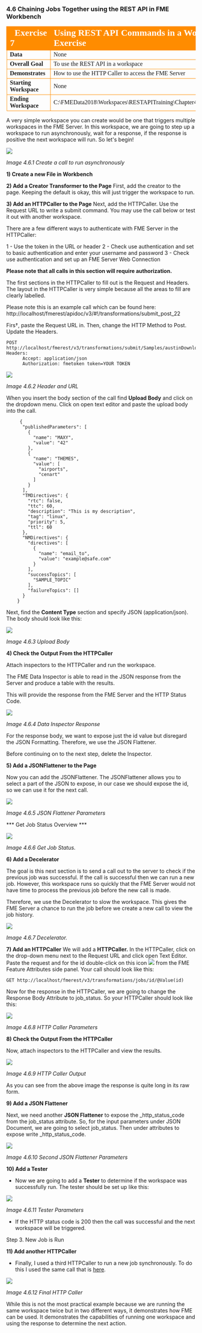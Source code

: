 ### 4.6 Chaining Jobs Together using the REST API in FME Workbench

<table style="border-spacing: 0px;border-collapse: collapse;font-family:serif">
<tr>
<td width=25% style="vertical-align:middle;background-color:darkorange;border: 2px solid darkorange">
<i class="fa fa-cogs fa-lg fa-pull-left fa-fw" style="color:white;padding-right: 12px;vertical-align:text-top"></i>
<span style="color:white;font-size:x-large;font-weight: bold">Exercise 7 </span>
</td>
<td style="border: 2px solid darkorange;background-color:darkorange;color:white">
<span style="color:white;font-size:x-large;font-weight: bold">Using REST API Commands in a Workspace Exercise</span>
</td>
</tr>

<tr>
<td style="border: 1px solid darkorange; font-weight: bold">Data</td>
<td style="border: 1px solid darkorange">None</td>
</tr>

<tr>
<td style="border: 1px solid darkorange; font-weight: bold">Overall Goal</td>
<td style="border: 1px solid darkorange"> To use the REST API in a workspace </td>
</tr>

<tr>
<td style="border: 1px solid darkorange; font-weight: bold">Demonstrates</td>
<td style="border: 1px solid darkorange">How to use the HTTP Caller to access the FME Server</td>
</tr>
<tr>
<td style="border: 1px solid darkorange; font-weight: bold">Starting Workspace</td>
<td style="border: 1px solid darkorange">None</td>
</tr>
<td style="border: 1px solid darkorange; font-weight: bold">Ending Workspace</td>
<td style="border: 1px solid darkorange">C:\FMEData2018\Workspaces\RESTAPITraining\Chapter4Exercise7.End</td>
</tr>

</table>


A very simple workspace you can create would be one that triggers
multiple workspaces in the FME Server. In this workspace, we are going
to step up a workspace to run asynchronously, wait for a response, if
the response is positive the next workspace will run. So let's begin!


![](./Images/image4.6.1.FirstStep.png)

*Image 4.6.1 Create a call to run asynchronously*

**1) Create a new File in Workbench**

**2) Add a Creator Transformer to the Page**
First, add the creator to the page. Keeping the default is okay, this will just trigger the workspace to run.

**3) Add an HTTPCaller to the Page**
Next, add the HTTPCaller. Use the Request URL to write a submit command. You may use the call below or test it out with another workspace.

There are a few different ways to authenticate with FME Server in the HTTPCaller:

1 - Use the token in the URL or header
2 - Check use authentication and set to basic authentication and enter your username and password
3 - Check use authentication and set up an FME Server Web Connection

**Please note that all calls in this section will require authorization.**

The first sections in the HTTPCaller to fill out is the Request and Headers. The layout in the HTTPCaller is very simple because all the areas to fill are clearly labelled.

Please note this is an example call which can be found here: http://localhost/fmerest/apidoc/v3/#!/transformations/submit_post_22


 Firs†, paste the Request URL in. Then, change the HTTP Method to Post. Update the Headers.


    POST http://localhost/fmerest/v3/transformations/submit/Samples/austinDownload.fmw
    Headers:
          Accept: application/json
          Authorization: fmetoken token=YOUR TOKEN


![](./Images/image4.6.2.Header.png)

*Image 4.6.2 Header and URL*

When you insert the body section of the call find **Upload Body** and
click on the dropdown menu. Click on open text editor and paste the upload body into the call.

         {
          "publishedParameters": [
            {
              "name": "MAXY",
              "value": "42"
            },
            {
              "name": "THEMES",
              "value": [
                "airports",
                "cenart"
              ]
            }
          ],
          "TMDirectives": {
            "rtc": false,
            "ttc": 60,
            "description": "This is my description",
            "tag": "linux",
            "priority": 5,
            "ttl": 60
          },
          "NMDirectives": {
            "directives": [
              {
                "name": "email_to",
                "value": "example@safe.com"
              }
            ],
            "successTopics": [
              "SAMPLE_TOPIC"
            ],
            "failureTopics": []
          }
        }



 Next, find the **Content Type** section and specify JSON (application/json). The body should look like this:


![](./Images/image4.6.3.UploadBody.png)

*Image 4.6.3 Upload Body*

**4) Check the Output From the HTTPCaller**

Attach inspectors to the HTTPCaller and run the workspace.

The FME Data Inspector is able to read in the JSON response from the Server and produce a table with the results.  

This will provide the response from the FME Server and the HTTP Status Code.

![](./Images/image4.6.4.DataInspector.png)

*Image 4.6.4 Data Inspector Response*

For the response body, we want to expose just the id value but disregard the JSON Formatting. Therefore, we use the JSON Flattener.

Before continuing on to the next step, delete the Inspector.


**5) Add a JSONFlattener to the Page**

Now you can add the JSONFlattener. The JSONFlattener allows you to
    select a part of the JSON to expose, in our case we should expose
    the id, so we can use it for the next call.

![](./Images/image4.6.5.JSONFlattener.png)

*Image 4.6.5 JSON Flattener Parameters*

*** Get Job Status Overview ***

![](./Images/image4.6.6.Step2.png)

*Image 4.6.6 Get Job Status.*

**6) Add a Decelerator**

The goal is this next section is to send a call out to the server to check if the previous job was successful. If the call is successful then we can run a new job. However, this workspace runs so quickly that the FME Server would not have time to process the previous job before the new call is made.

Therefore, we use the Decelerator to slow the workspace. This gives the FME Server a chance to run the job before we create a new call to view the job history.

![](./Images/image4.6.7.Slow.png)

*Image 4.6.7 Decelerator.*


**7) Add an HTTPCaller**
 We will add a **HTTPCaller.** In the HTTPCaller, click on the drop-down menu next to the Request URL and click open Text Editor. Paste the request and for the id double-click on this icon ![](./Images/image4.6.7a.png) from the FME Feature Attributes side panel. Your call should look like this:


    GET http://localhost/fmerest/v3/transformations/jobs/id/@Value(id)


Now for the response in the HTTPCaller, we are going to change the Response Body Attribute to job\_status. So your HTTPCaller should look like this:

![](./Images/image4.6.8.HTTPCallerParam.png)

*Image 4.6.8 HTTP Caller Parameters*

**8) Check the Output From the HTTPCaller**

Now, attach inspectors to the HTTPCaller and view the results.

![](./Images/image4.6.9.HTTPCallerOutput.png)

*Image 4.6.9 HTTP Caller Output*

As you can see from the above image the response is quite long in its raw form.

**9) Add a JSON Flattener**

 Next, we need another **JSON Flattener** to expose the
\_http\_status\_code from the job\_status attribute. So, for the
input parameters under JSON Document, we are going to select
job\_status. Then under attributes to expose write \_http\_status\_code.

![](./Images/image4.6.10.JSONFlatParam.png)

*Image 4.6.10 Second JSON Flattener Parameters*

**10) Add a Tester**

-   Now we are going to add a **Tester** to determine if the workspace was successfully run. The tester should be set up like this:

![](./Images/image4.6.11.TesterParam.png)

*Image 4.6.11 Tester Parameters*

-   If the HTTP status code is 200 then the call was successful and the
    next workspace will be triggered.

Step 3. New Job is Run

**11) Add another HTTPCaller**

-   Finally, I used a third HTTPCaller to run a new job synchronously.
    To do this I used the same call that is
    [here](#running-a-synchronous-job-with-standard-parameters).

![](./Images/image4.6.12.FinalHTTP.png)

*Image 4.6.12 Final HTTP Caller*

While this is not the most practical example because we are running the
same workspace twice but in two different ways, it demonstrates how FME
can be used. It demonstrates the capabilities of running one workspace
and using the response to determine the next action.
